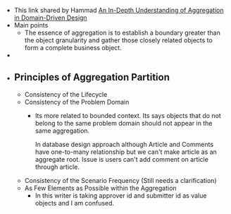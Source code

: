 - This link shared by Hammad [An In-Depth Understanding of Aggregation in Domain-Driven Design](https://www.alibabacloud.com/blog/an-in-depth-understanding-of-aggregation-in-domain-driven-design_598034)
- Main points
	- The essence of aggregation is to establish a boundary greater than the object granularity and gather those closely related objects to form a complete business object.
-
- ## Principles of Aggregation Partition
	- Consistency of the Lifecycle
	- Consistency of the Problem Domain
		- Its more related to bounded context. Its says objects that do not belong to the same problem domain should not appear in the same aggregation. 
		  
		  In database design approach although Article and Comments have one-to-many relationship but we can't make article as an aggregate root. Issue is users can't add comment on article through article.
	- Consistency of the Scenario Frequency (Still needs a clarification)
	- As Few Elements as Possible within the Aggregation
		- In this writer is taking approver id and submitter id as value objects and I am confused.